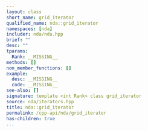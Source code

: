 ```yaml
---
layout: class
short_name: grid_iterator
qualified_name: nda::grid_iterator
namespaces: [nda]
includer: nda/nda.hpp
brief: ""
desc: ""
tparams:
  Rank: __MISSING__
methods: []
non_member_functions: []
example:
  desc: __MISSING__
  code: __MISSING__
see-also: []
signature: template <int Rank> class grid_iterator
source: nda/iterators.hpp
title: nda::grid_iterator
permalink: /cpp-api/nda/grid_iterator
has-children: true
...
```


